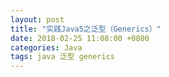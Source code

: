 ```yaml
---
layout: post
title: "实践Java5之泛型（Generics）"
date: 2018-02-25 11:08:00 +0800
categories: Java
tags: java 泛型 generics
---
```


